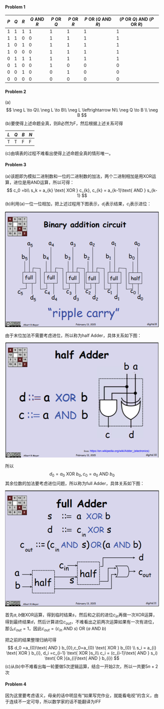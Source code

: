 #### Problem 1

| $P$  | $Q$  | $R$  | $Q \text{ AND } R$ | $P \text{ OR } Q$ | $P \text{ OR } R$ | $P\text{ OR }(Q \text{ AND } R)$ | $(P \text{ OR } Q) \text{ AND }(P \text{ OR } R)$ |
| ---- | ---- | ---- | ------------------ | ----------------- | ----------------- | -------------------------------- | ------------------------------------------------- |
| 1    | 1    | 1    | 1                  | 1                 | 1                 | 1                                | 1                                                 |
| 1    | 1    | 0    | 0                  | 1                 | 1                 | 1                                | 1                                                 |
| 1    | 0    | 1    | 0                  | 1                 | 1                 | 1                                | 1                                                 |
| 1    | 0    | 0    | 0                  | 1                 | 1                 | 1                                | 1                                                 |
| 0    | 1    | 1    | 1                  | 1                 | 1                 | 1                                | 1                                                 |
| 0    | 1    | 0    | 0                  | 1                 | 0                 | 0                                | 0                                                 |
| 0    | 0    | 1    | 0                  | 0                 | 1                 | 0                                | 0                                                 |
| 0    | 0    | 0    | 0                  | 0                 | 0                 | 0                                | 0                                                 |



#### Problem 2

(a)
$$
\neg L \to Q\\
\neg L \to B\\
\neg L \leftrightarrow N\\
\neg Q \to B \\
\neg B
$$
(b)要使得上述命题全真，则$B$必然为F，然后根据上述关系可得

| $L$  | $Q$  | $B$  | $N$  |
| ---- | ---- | ---- | ---- |
| T    | T    | F    | F    |

(c)由填表的过程不难看出使得上述命题全真的情形唯一。



#### Problem 3

(a)该题即为模拟二进制数和一位的二进制数的加法，两个二进制相加是用XOR运算，进位是用AND运算，所以可得：
$$
c_0 =b\\
s_k = a_{k} \text{ XOR } c_{k},
c_{k} = a_{k-1}\text{ AND } s_{k-1}
$$
(b)利用(a)一位一位相加，把上述过程用下图表示，$d_i$表示结果，$c_i$表示进位：

![](https://github.com/Doraemonzzz/Mathematics-for-Computer-Science/blob/master/photo/Chapter%203/C3P5_1.png?raw=true)

由于末位加法不需要考虑进位，所以称为half Adder，具体关系如下图：

![](https://github.com/Doraemonzzz/Mathematics-for-Computer-Science/blob/master/photo/Chapter%203/C3P5_2.png?raw=true)

所以
$$
d_0 =a_{0}\text{ XOR } b_{0},c_0=a_{0} \text{ AND } b_{0}
$$
其余位数的加法要考虑进位问题，所以称为full Adder，具体关系如下图：

![](https://github.com/Doraemonzzz/Mathematics-for-Computer-Science/blob/master/photo/Chapter%203/C3P5_3.png?raw=true)

首先$a,b$做XOR运算，得到临时结果$s$，然后和之前的进位$c_{in}$再做一次XOR运算，得到最终结果$d$，然后计算进位$c_{out}$，不难看出之前两次运算如果有一次有进位，那么$c_{out}=1$，因此$c_{out} = (c_{in}\text{ AND } s) \text{ OR }(a\text{ AND } b)$

把之前的结果整理归纳可得
$$
d_0 =a_{0}\text{ AND } b_{0},c_0=a_{0} \text{ XOR } b_{0} \\
s_i = a_{i} \text{ XOR } b_{i}, d_i =c_{i-1} \text{ XOR }s_i\\
c_i = (c_{i-1}\text{ AND } s_i) \text{ OR }(a_{i}\text{ AND } b_{i})
$$
(c)从(b)中不难看出每一轮要做$5$次逻辑运算，结合一开始$2$次，所以一共要$5n+2$次



#### Problem 4

因为这里要考虑语义，母亲的话中明显有“如果写完作业，就能看电视”的含义，由于连续不一定可导，所以数学家的话不能翻译为IFF

